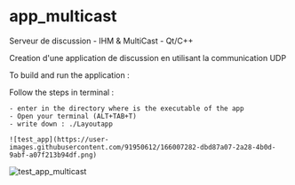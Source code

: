 # app_multicast
Serveur de discussion - IHM  &amp; MultiCast - Qt/C++




Creation d'une application de discussion en utilisant la communication UDP 


To build and run the application : 

Follow the steps in terminal : 

    - enter in the directory where is the executable of the app 
    - Open your terminal (ALT+TAB+T)
    - write down : ./Layoutapp
    
    ![test_app](https://user-images.githubusercontent.com/91950612/166007282-dbd87a07-2a28-4b0d-9abf-a07f213b94df.png)




![test_app_multicast](https://user-images.githubusercontent.com/91950612/166001761-d8e6763f-5470-4c3a-8b7e-c98104416180.png)
